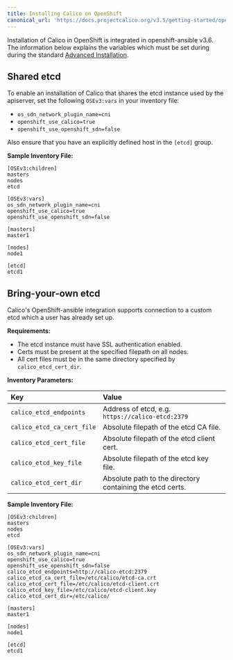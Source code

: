 ```yaml
---
title: Installing Calico on OpenShift
canonical_url: 'https://docs.projectcalico.org/v3.5/getting-started/openshift/installation'
---
```


Installation of Calico in OpenShift is integrated in openshift-ansible v3.6.
The information below explains the variables which must be set during
during the standard [Advanced Installation](https://docs.openshift.org/latest/install_config/install/advanced_install.html#configuring-cluster-variables).

## Shared etcd

To enable an installation of Calico that shares the etcd
instance used by the apiserver, set the following `OSEv3:vars` in your
inventory file:

  - `os_sdn_network_plugin_name=cni`
  - `openshift_use_calico=true`
  - `openshift_use_openshift_sdn=false`

Also ensure that you have an explicitly defined host in the `[etcd]` group.

**Sample Inventory File:**

```
[OSEv3:children]
masters
nodes
etcd

[OSEv3:vars]
os_sdn_network_plugin_name=cni
openshift_use_calico=true
openshift_use_openshift_sdn=false

[masters]
master1

[nodes]
node1

[etcd]
etcd1
```

## Bring-your-own etcd

Calico's OpenShift-ansible integration supports connection to a custom etcd which
a user has already set up.

**Requirements:**

  - The etcd instance must have SSL authentication enabled.
  - Certs must be present at the specified filepath on all nodes.
  - All cert files must be in the same directory specified by `calico_etcd_cert_dir`.

**Inventory Parameters:**

| Key | Value     |
| :------------- | :------------- |
| `calico_etcd_endpoints` | Address of etcd, e.g. `https://calico-etcd:2379` |
| `calico_etcd_ca_cert_file` | Absolute filepath of the etcd CA file. |
| `calico_etcd_cert_file` | Absolute filepath of the etcd client cert. |
| `calico_etcd_key_file` | Absolute filepath of the etcd key file. |
| `calico_etcd_cert_dir` | Absolute path to the directory containing the etcd certs. |

**Sample Inventory File:**

```
[OSEv3:children]
masters
nodes
etcd

[OSEv3:vars]
os_sdn_network_plugin_name=cni
openshift_use_calico=true
openshift_use_openshift_sdn=false
calico_etcd_endpoints=http://calico-etcd:2379
calico_etcd_ca_cert_file=/etc/calico/etcd-ca.crt
calico_etcd_cert_file=/etc/calico/etcd-client.crt
calico_etcd_key_file=/etc/calico/etcd-client.key
calico_etcd_cert_dir=/etc/calico/

[masters]
master1

[nodes]
node1

[etcd]
etcd1
```
